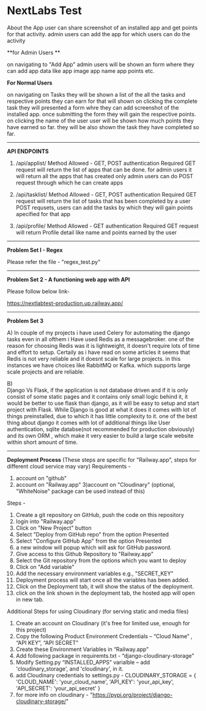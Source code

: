 # NextLabs Test

About the App
user can share screenshot of an installed app and get points for that activity.
admin users can add the app for which users can do the activity


**for Admin Users **

on navigating to "Add App" admin users will be shown an form where they can add app data like app image app name app points etc.

**For Normal Users**

on navigating on Tasks they will be shown a list of the all the tasks and respective points they can earn for that will shown 
on  clicking the complete task they will presented a form whre they can add screenshot of the installed app.
once submitting the form they will gain the respective points.
on clicking the name of the user user will be shown how much points they have earned so far. 
they will be also shown the task they have completed so far.

-----------------------------

**API ENDPOINTS**

1)   /api/applist/
Method Allowed - GET, POST
authentication Required
GET request will return the list of apps that can be done.
for admin users it will return all the apps that has created
only admin users can do POST request through which he can create apps

2) /api/tasklist/
Method Allowed - GET, POST
authentication Required
GET request will return the list of tasks that has been completed by a user
POST requsets, users can add the tasks by which they will gain points apecified for that app

3) /api/profile/
Method Allowed - GET
authentication Required
GET request will return Profile detail like name and points earned by the user

-----------------------------


**Problem Set I - Regex**

Please refer the file -  "regex_test.py"

-----------------------------

**Problem Set 2 - A functioning web app with API**

Please follow below link-

https://nextlabtest-production.up.railway.app/

-----------------------------

**Problem Set 3**

A)
In couple of my projects i have used Celery for automating the django tasks even in all ofthem i Have used Redis as a messagebroker. one of the reason for choosing Redis was it is lightweight, it doesn't require lots of time and effort to setup. Certaily as i have read on some articles it seems that Redis is not very reliable and it doesnt scale for large projects. in this instances we have choices like RabbitMQ or Kafka. which supports large scale projects and are reliable.


B)  
Django Vs Flask, 
if the application is not database driven and if it is only consist of some static pages and it contains only small logic behind it, it would be better to use flask than django, as it will be easy to setup and start project with Flask. 
While Django is good at what it does it comes with lot of things preinstalled, due to which it has little complexity to it. 
one of the best thing about django it comes with lot of additional things like User authentication,  sqlite databse(not recommended for production obviously) and its own ORM , which make it very easier to build a large scale website within short amount of time.

-----------------------------



**Deployment Process**
(These steps are specific for "Railway.app", steps for different cloud service may vary)
Requirements - 
1) account on "github"
2) account on "Railway.app"
3)account on "Cloudinary" (optional, "WhiteNoise" package can be used instead of this)


Steps - 
1)	Create a git repository on GitHub, push the code on this repository
2)	login into "Railway.app"
3)	 Click on "New Project" button
4)	Select "Deploy from GitHub repo" from the option Presented
5)	Select "Configure GitHub App" from the option Presented
6)	a new window will popup which will ask for GitHub password.
7)	Give access to this Github Repository to "Railway.app"
8)	Select the Git repository from the options which you want to deploy
9)	Click on "Add variable"
10)	Add the necessary environment variables e.g., "SECRET_KEY"
11)	Deployment process will start once all the variables has been added.
12)	Click on the Deployment tab, it will show the status of the deployment.
13)	 click on the link shown in the deployment tab, the hosted app will open in new tab.


Additional Steps for using Cloudinary (for serving static and media files)
1)	Create an account on Cloudinary (it's free for limited use, enough for this project)
2)	Copy the following Product Environment Credentials – “Cloud Name” , “API KEY”, “API SECRET”
3)	Create these Environment Variables in “Railway.app”
4)	Add following package in requiremts.txt -  “django-cloudinary-storage”
5)	Modify Setting.py “INSTALLED_APPS” varialble – add 'cloudinary_storage', and 'cloudinary', in it.
6)	add Cloudinary credentials to settings.py - CLOUDINARY_STORAGE = {  'CLOUD_NAME': 'your_cloud_name',    'API_KEY': 'your_api_key',    'API_SECRET': 'your_api_secret' }
7) for more info on cloudinary - "https://pypi.org/project/django-cloudinary-storage/"


